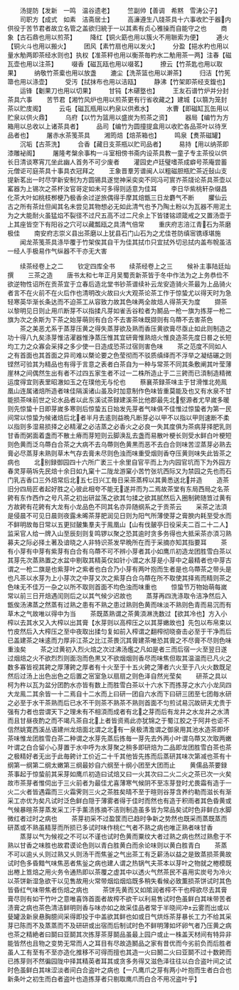 <!-- { "loadSidebar": true } -->
　　汤提防【发新　一鸣　温谷遗老】
　　竺副帅【善调　希黙　雪涛公子】
　　司职方【成式　如素　洁斋居士】
　　高濓遵生八牋茶具十六事收贮于器内供役于苦节君者故立名管之盖欲归綂于一以其素有贞心雅操而自能守之也
　　商象【古石鼎也用以煎茶】
　　降红【铜火筯也用以簇火不用聮索为便】
　　逓火【铜火斗也用以搬火】
　　团风【素竹扇也用以发火】
　　分盈【挹水杓也用以量水觔两即茶经水则也】执权【准茶秤也用以衡茶毎杓水二觔用茶一两】注春【磁瓦壶也用以注茶】
　　啜香【磁瓦瓯也用以啜茗】
　　撩云【竹茶匙也用以取果】
　　纳敬竹茶槖也用以放盏
　　漉尘【洗茶篮也用以澣茶】
　　归洁【竹筅箒也用以涤壶】
　　受汚【拭抹布也用以洁瓯】
　　静沸【竹架即茶经支鍑也】
　　运锋【劖果刀也用以切果】
　　甘钝【木碪墪也】
　　王友石谱竹炉并分封茶具六事
　　苦节君【湘竹风炉也用以煎茶更有行省收藏之】建城【以篛为笼封茶以贮庋阁】
　　云屯【磁瓦瓶用以杓泉以供煮水】
　　水曹【即磁缸瓦缶用以贮泉以供火鼎】
　　乌府【以竹为篮用以盛炭为煎茶之资】
　　器局【编竹为方箱用以总收以上诸茶具者】
　　品司【编竹为圆撞提盒用以收贮各品茶叶以待烹品者也】
　　屠赤水茶笺茶具
　　湘筠焙【焙茶箱也】
　　鸣泉【煑茶磁罐】
　　沉垢【古茶洗】
　　合香【藏日支茶瓶以贮司品者】
　　易持【用以纳茶即漆雕袐阁】
　　屠隆考槃余事构一斗室相傍书斋内设茶具教一童子专主茶役以供长日清谈寒宵兀坐此幽人首务不可少废者
　　灌园史卢廷璧嗜茶成癖号茶庵尝蓄元僧讵可庭茶具十事具衣冠拜之
　　王象晋羣芳谱闽人以粗磁胆瓶贮茶近鼔山支提新茗出一时尽学新安制为方圆锡具遂觉神采奕奕不同冯可賔岕茶牋论茶具茶壶以窰器为上锡次之茶杯汝官哥定如未可多得则适意为佳耳
　　李日华紫桃轩杂缀昌化茶大叶如桃枝栁梗乃极香余过逆旅偶得手摩其焙甑三日龙麝气不断
　　臞仙云古之所有茶灶但闻其名未尝见其物想必无如此清气也予乃陶土粉以为瓦器不用泥土为之大能耐火虽猛焰不裂径不过尺五高不过二尺余上下皆镂铭颂箴戒之又置汤壶于上其座皆空下有阳谷之穴可以藏瓢瓯之具清气倍常
　　重庆府志涪江青石为茶磨极佳
　　南安府志崇义县出茶磨以上犹县石门山石为之尤佳苍防缜宻镌琢堪施
　　闻龙茶笺茶具涤毕覆于竹架俟其自干为佳其拭巾只宜拭外切忌拭内盖布帨虽洁一经人手极易作气纵器不干亦无大害

　　续茶经卷上之二
　　钦定四库全书
　　续茶经卷上之三
　　候补主事陆廷灿撰
　　三茶之造
　　唐书太和七年正月吴蜀贡新茶皆于冬中作法为之上务恭俭不欲逆物性诏所在贡茶宜于立春后造北堂书钞茶谱续补云龙安造骑火茶最为上品骑火者言不在火前不在火后作也清明改火故曰火大观茶论茶工作于惊蛰尤以得天时为急轻寒英华渐长条达而不迫茶工从容致力故其色味两全故焙人得茶天为度
　　撷茶以黎明见日则止用爪断芽不以指揉凡芽如雀舌谷粒者为鬭品一枪一旗为拣芽一枪二旗为次之余斯为下茶之始芽萌则有白合不去害茶味既撷则有乌蔕不去害茶色
　　茶之美恶尤系于蒸芽压黄之得失蒸芽欲及熟而香压黄欲膏尽亟止如此则制造之功十得八九矣涤芽惟洁濯器惟浄蒸压惟其宜研膏惟熟焙火惟良造茶先度日晷之长短均工力之众寡会采择之多少使一日造成恐茶过宿则害色味
　　茶之范度不同如人之有首面也其首面之异司难以槩论要之色莹彻而不驳质缜绎而不浮举之凝结碾之则铿然可验其为精品也有得于言意之表者白茶自为一种与常茶不同其条敷阐其叶莹薄崖林之间偶然生出有者不过四五家生者不过一二株所造止于二三銙而已湏制造精微运度得宜则表里昭澈如玉之在璞他无与伦也
　　蔡襄茶録茶味主于甘滑惟北苑鳯凰山连属诸焙所造者味佳隔溪诸山虽及时加意制作色味皆重莫能及也又有水泉不甘能损茶味前世之论水品者以此东溪试茶録建溪茶比他郡最先北壑源者尤早嵗多暖则先惊蛰十日即芽嵗多寒则后惊蛰五日始发先芽者气味俱不佳惟过惊蛰者为第一民间常以惊蛰为候诸焙后北者半月去逺则益晩凡断芽必以甲不以指以甲则速断不柔以指则多湿易损择之必精濯之必洁蒸之必香火之必良一失其度俱为茶病芽择肥乳则甘香而粥面着盏而不散土瘠而芽短则云脚涣乱去盏而易散叶梗长则受水鲜白叶梗短则色黄而泛乌蔕白合茶之大病不去乌蔕则色黄黒而恶不去白合则味苦涩蒸芽必熟去膏必尽蒸芽未熟则草木气存去膏未尽则色浊而味重受烟则香夺压黄则味失此皆茶之病也
　　北别録御园四十六所广袤三十余里自官平而上为内园官坑而下为外园方春灵芽萌坼先民焙十余日如九窠十二陇龙游窠小苦竹张坑西际又为禁园之先也而石门乳吉香口三外焙常后北五七日兴工毎日采茶蒸榨以其黄悉送北并造
　　造茶旧分四局匠者起好胜之心彼此相夸不能无遂并而为二焉故茶堂有东局西局之名茶銙有东作西作之号凡茶之初出研盆荡之欲其匀揉之欲其腻然后入圈制銙随笪过黄有方故銙有花銙有大龙有小龙品色不同其名亦异随纲系之于贡茶云
　　采茶之法湏是侵晨不可见日晨则夜露未晞茶芽肥润见日则为阳气所薄使芽之膏腴内耗至受水而不鲜明故毎日常以五更挝皷集羣夫于鳯凰山【山有伐皷亭日役采夫二百二十二人】监采官人给一牌入山至辰刻则复鸣锣以聚之恐其逾时贪多务得也大抵采茶亦湏习熟募夫之际必择土著及谙晓之人非特识茶发早晩所在而于采摘亦知其指要耳
　　茶有小芽有中芽有紫芽有白合有乌蔕不可不辨小芽者其小如鹰爪初造龙团胜雪白茶以其芽先次蒸熟置之水盆中剔取其精英仅如针小谓之水芽是小芽中之最精者也中芽古谓之一枪二旗是也紫芽叶之紫者也白合乃小芽有两叶抱而生者是也乌蔕茶之带头是也凡茶以水芽为上小芽次之中芽又次之紫芽白合乌蔕在所不取使其择焉而精则茶之色味无不佳万一杂之以所不取则首面不均色浊而味重也
　　惊蛰节万物始萌每嵗常以前三日开焙遇闰则后之以其气候少迟故也
　　蒸芽再四洗涤取令洁净然后入甑俟汤沸蒸之然蒸有过熟之患有不熟之患过熟则色黄而味淡不熟则色青而易沉而有草木之气故唯以得中为当
　　茶既蒸熟谓之茶黄湏淋洗数过【欲其冷也】方入小榨以去其水又入大榨以出其膏【水芽则以高榨压之以其芽嫩故也】先包以布帛束以竹皮然后入大榨压之至中夜取出揉匀复如前入榨谓之翻榨彻晓奋击必至于干净而后已盖建茶之味逺而力厚非江茶之比江茶畏沉其膏建茶唯恐其膏之不尽膏不尽则色味重浊矣
　　茶之过黄初入烈火焙之次过沸汤爁之凡如是者三而后宿一火至翌日遂过烟焙之火不欲烈烈则面泡而色黒又不欲烟烟则香尽而味焦但取其温温而已凡火之数多寡皆视其銙之厚薄銙之厚者有十火至于十五火銙之薄者六火至于八火火数既足然后过汤上出色出色之后置之宻室急以扇扇之则色泽自然光莹矣
　　研茶之具以柯为杵以瓦为盆分团酌水亦皆有数上而胜雪白茶以十六水下而拣芽之水六小龙凤四大龙鳯二其余皆一十二焉自十二水而上曰研一团自六水而下曰研三团至七团毎水研之必至于水干茶熟而后已水不干则茶不熟茶不熟则首面不匀煎试易沉故研夫尤贵于强有力者也尝谓天下之理未有不相湏而成者有北之芽而后有龙井之水龙井之水清而且甘昼夜酌之而不竭凡茶自北上者皆资焉此亦犹锦之于蜀江胶之于阿井也讵不信然姚寛西溪丛语建州龙焙面北谓之北有一泉极清澹谓之御泉用其池水造茶即坏茶味惟龙团胜雪白茶二种谓之水芽先蒸后拣毎一芽先去外两小叶谓乌蔕又次取两嫩叶谓之白合留小心芽置于水中呼为水芽聚之稍多即研焙为二品即龙团胜雪白茶也茶之极精好者无出于此毎銙计工价近二十千其他皆先拣而后蒸研其味次第减也茶有十纲第一纲第二纲太嫩第三纲最妙自六纲至十纲小团至大团而止
　　黄儒品茶要録茶事起于惊蛰前其采芽如鹰爪初造曰试焙又曰一火其次曰二火二火之茶已次一火矣故市茶芽者惟伺出于三火前者为最佳尤喜薄寒气候阴不至冻芽登时尤畏霜有造于一火二火者皆遇霜而三火霜霁则三火之茶胜矣晴不至于暄则谷芽含养约勒而滋长有渐采工亦优为矣凡试时泛色鲜白隠于薄雾者得于佳时而然也有造于积雨者其色昏黄或气候暴暄茶芽蒸发采工汗手薰渍拣摘不洁则制造虽多皆为常品矣试时色非鲜白水脚微红者过时之病也
　　茶芽初采不过盈筐而已趋时争新之势然也既采而蒸既蒸而研蒸或不熟虽精芽而所损已多试时味作桃仁气者不熟之病也唯正熟者味甘香
　　蒸芽以气为候视之不可以不谨也试时色黄而粟纹大者过熟之病也然过熟愈于不熟以甘香之味胜也故君谟论色则以青白胜黄白而余论味则以黄白胜青白
　　茶蒸不可以逾乆乆则过熟又乆则汤干而焦釜之气出茶工有乏薪汤以益之是致蒸损茶黄故试时色多昏黯气味焦恶者焦釡之病也建人谓之热锅气夫茶本以芽叶之物就之棬模既出棬上笪焙之用火务令通热即以茶覆之虚其中以透火气然茶民不喜用实炭号为冷火以茶饼新湿急欲干以见售故用火常带烟焰烟焰既多稍失看候必致薫损茶饼试时其色皆昏红气味带焦者伤焙之病也
　　茶饼先黄而又如隂润者榨不干也榨欲尽去其膏膏尽则有如干竹叶之意唯喜饰首面者故榨不欲干以利易售试时色虽鲜白其味带苦者渍膏之病也茶色清洁鲜明则香与味亦如之故采佳品者常于半晓间冲云雾而出或以甆罐汲新泉悬胸臆间采得即投于中盖欲其鲜也如或日气烘烁茶芽暴长工力不给其采芽已陈而不及蒸蒸而不及研研或出宿而后制试时色不鲜明薄如坏卵气者乃压黄之病也茶之精絶者曰鬬曰亚鬬其次拣芽茶芽鬬品虽最上园户或止一株盖天材间有特异非能皆然也且物之变势无常而人之耳目有尽故造鬭品之家有昔优而今劣前负而后胜者虽人工有至有不至亦造化推移不可得而擅也其造一火曰鬭二火曰亚鬬不过十数銙而已拣芽则不然徧园陇中择其精英者耳其或贪多务得又滋色泽往往以白合盗叶间之试时色虽鲜白其味涩淡者间白合盗叶之病也【一凡鹰爪之芽有两小叶抱而生者白合也新条叶之初生而白者盗叶也造拣芽者只剔取鹰爪而白合不用况盗叶乎】
